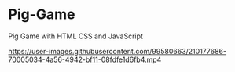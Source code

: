 # Pig-Game

Pig Game with HTML CSS and JavaScript

https://user-images.githubusercontent.com/99580663/210177686-70005034-4a56-4942-bf11-08fdfe1d6fb4.mp4
